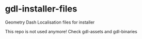 # gdl-installer-files
Geometry Dash Localisation files for installer

This repo is not used anymore! Check gdl-assets and gdl-binaries
